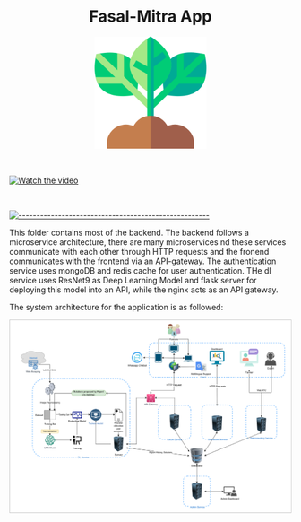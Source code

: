 <h1 align="center">Fasal-Mitra App</h1>

<div align="center">


<a href="https://github.com/FASAL-MITRA-SIH-22/Fasal-Mitra"><img width=200px src="https://github.com/FASAL-MITRA-SIH-22/Fasal-mitra-frontend/blob/main/frontend/public/android-chrome-512x512.png"  alt="Project logo"/></a>
 
</div>

<br/>

[![Watch the video](https://img.youtube.com/vi/gDaStPFfytY/maxresdefault.jpg)](https://youtu.be/gDaStPFfytY)

<br/>

[![-----------------------------------------------------](https://raw.githubusercontent.com/andreasbm/readme/master/assets/lines/colored.png)](#-table-of-contents)

This folder contains most of the backend. The backend follows a microservice architecture, there are many microservices nd these services communicate with each other through HTTP requests and the fronend communicates with the frontend via an API-gateway. The authentication service uses mongoDB and redis cache for user authentication. THe dl service uses ResNet9 as Deep Learning Model and flask server for deploying this model into an API, while the nginx acts as an API gateway.

The system architecture for the application is as followed:

<a href="https://github.com/FASAL-MITRA-SIH-22/Fasal-mitra-frontend"><img width="auto" src="https://github.com/FASAL-MITRA-SIH-22/Fasal-mitra-frontend/raw/main/AboutProject/ArchitectureDiagram.svg"  alt="System Architecture"/></a>
